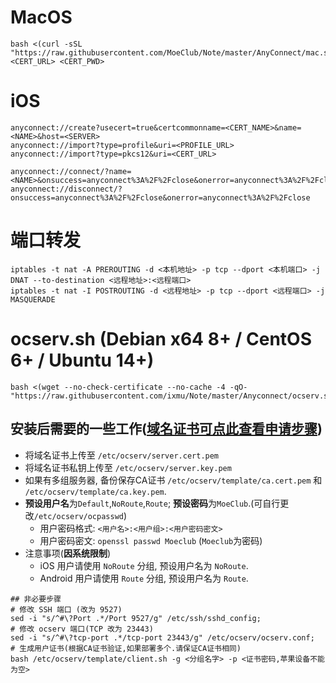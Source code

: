 # MacOS
```
bash <(curl -sSL "https://raw.githubusercontent.com/MoeClub/Note/master/AnyConnect/mac.sh") <CERT_URL> <CERT_PWD>
```

# iOS
```
anyconnect://create?usecert=true&certcommonname=<CERT_NAME>&name=<NAME>&host=<SERVER>
anyconnect://import?type=profile&uri=<PROFILE_URL>
anyconnect://import?type=pkcs12&uri=<CERT_URL>

anyconnect://connect/?name=<NAME>&onsuccess=anyconnect%3A%2F%2Fclose&onerror=anyconnect%3A%2F%2Fclose
anyconnect://disconnect/?onsuccess=anyconnect%3A%2F%2Fclose&onerror=anyconnect%3A%2F%2Fclose
```

# 端口转发
```
iptables -t nat -A PREROUTING -d <本机地址> -p tcp --dport <本机端口> -j DNAT --to-destination <远程地址>:<远程端口> 
iptables -t nat -I POSTROUTING -d <远程地址> -p tcp --dport <远程端口> -j MASQUERADE
```

# ocserv.sh (Debian x64 8+ / CentOS 6+ / Ubuntu 14+)
```
bash <(wget --no-check-certificate --no-cache -4 -qO- "https://raw.githubusercontent.com/ixmu/Note/master/Anyconnect/ocserv.sh")
```
## 安装后需要的一些工作([域名证书可点此查看申请步骤](https://github.com/MoeClub/AlphaSSL))
- 将域名证书上传至 `/etc/ocserv/server.cert.pem`
- 将域名证书私钥上传至 `/etc/ocserv/server.key.pem`
- 如果有多组服务器, 备份保存CA证书 `/etc/ocserv/template/ca.cert.pem` 和 `/etc/ocserv/template/ca.key.pem`.
- **预设用户名**为`Default`,`NoRoute`,`Route`; **预设密码**为`MoeClub`.(可自行更改`/etc/ocserv/ocpasswd`)      
  - 用户密码格式: `<用户名>:<用户组>:<用户密码密文>`       
  - 用户密码密文: `openssl passwd Moeclub` (`Moeclub`为密码)     
- 注意事项(**因系统限制**)
  - iOS 用户请使用 `NoRoute` 分组, 预设用户名为 `NoRoute`.
  - Android 用户请使用 `Route` 分组, 预设用户名为 `Route`.
```
## 非必要步骤
# 修改 SSH 端口 (改为 9527)
sed -i "s/^#\?Port .*/Port 9527/g" /etc/ssh/sshd_config;
# 修改 ocserv 端口(TCP 改为 23443)
sed -i "s/^#\?tcp-port .*/tcp-port 23443/g" /etc/ocserv/ocserv.conf;
# 生成用户证书(根据CA证书验证,如果部署多个.请保证CA证书相同)
bash /etc/ocserv/template/client.sh -g <分组名字> -p <证书密码,苹果设备不能为空>
```
